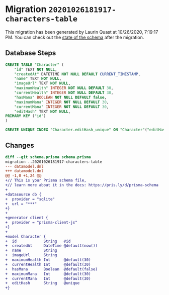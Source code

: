 # Migration `20201026181917-characters-table`

This migration has been generated by Laurin Quast at 10/26/2020, 7:19:17 PM.
You can check out the [state of the schema](./schema.prisma) after the migration.

## Database Steps

```sql
CREATE TABLE "Character" (
    "id" TEXT NOT NULL,
    "createdAt" DATETIME NOT NULL DEFAULT CURRENT_TIMESTAMP,
    "name" TEXT NOT NULL,
    "imageUrl" TEXT NOT NULL,
    "maximumHealth" INTEGER NOT NULL DEFAULT 30,
    "currentHealth" INTEGER NOT NULL DEFAULT 30,
    "hasMana" BOOLEAN NOT NULL DEFAULT false,
    "maximumMana" INTEGER NOT NULL DEFAULT 30,
    "currentMana" INTEGER NOT NULL DEFAULT 30,
    "editHash" TEXT NOT NULL,
PRIMARY KEY ("id")
)

CREATE UNIQUE INDEX "Character.editHash_unique" ON "Character"("editHash")
```

## Changes

```diff
diff --git schema.prisma schema.prisma
migration ..20201026181917-characters-table
--- datamodel.dml
+++ datamodel.dml
@@ -1,0 +1,24 @@
+// This is your Prisma schema file,
+// learn more about it in the docs: https://pris.ly/d/prisma-schema
+
+datasource db {
+  provider = "sqlite"
+  url = "***"
+}
+
+generator client {
+  provider = "prisma-client-js"
+}
+
+model Character {
+  id            String   @id
+  createdAt     DateTime @default(now())
+  name          String
+  imageUrl      String
+  maximumHealth Int      @default(30)
+  currentHealth Int      @default(30)
+  hasMana       Boolean  @default(false)
+  maximumMana   Int      @default(30)
+  currentMana   Int      @default(30)
+  editHash      String   @unique
+}
```


